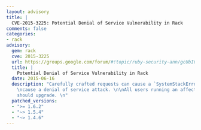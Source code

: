 ```yaml
---
layout: advisory
title: |
  CVE-2015-3225: Potential Denial of Service Vulnerability in Rack
comments: false
categories:
- rack
advisory:
  gem: rack
  cve: 2015-3225
  url: https://groups.google.com/forum/#!topic/ruby-security-ann/gcUbICUmKMc
  title: |
    Potential Denial of Service Vulnerability in Rack
  date: 2015-06-16
  description: "Carefully crafted requests can cause a `SystemStackError` and potentially
    \ncause a denial of service attack. \n\nAll users running an affected release
    should upgrade. \n"
  patched_versions:
  - ">= 1.6.2"
  - "~> 1.5.4"
  - "~> 1.4.6"
---
```

